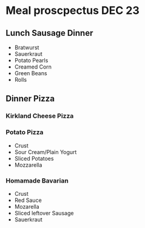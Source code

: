 # Meal proscpectus DEC 23

## Lunch Sausage Dinner
* Bratwurst
* Sauerkraut
* Potato Pearls
* Creamed Corn
* Green Beans
* Rolls

##  Dinner Pizza
### Kirkland Cheese Pizza

### Potato Pizza
* Crust
* Sour Cream/Plain Yogurt
* Sliced Potatoes
* Mozzarella

### Homamade Bavarian
* Crust
* Red Sauce
* Mozarella
* Sliced leftover Sausage
* Sauerkraut
